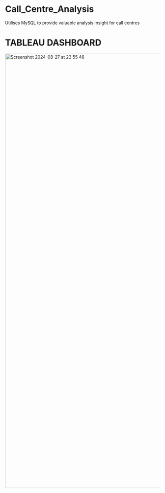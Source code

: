 # Call_Centre_Analysis
Utilises MySQL to provide valuable analysis insight  for call centres

# TABLEAU DASHBOARD
<img width="1408" alt="Screenshot 2024-08-27 at 23 55 46" src="https://github.com/user-attachments/assets/860cc631-7b33-4423-a9fb-a2b1d581c649">
